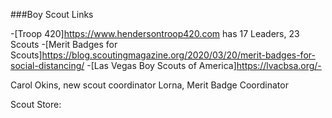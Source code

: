 ###Boy Scout Links

-[Troop 420]<https://www.hendersontroop420.com> has 17 Leaders, 23 Scouts
-[Merit Badges for Scouts]<https://blog.scoutingmagazine.org/2020/03/20/merit-badges-for-social-distancing/>
-[Las Vegas Boy Scouts of America]<https://lvacbsa.org/->

Carol Okins, new scout coordinator
Lorna, Merit Badge Coordinator

Scout Store: 

